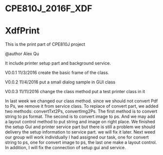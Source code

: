 # CPE810J_2016F_XDF
# XdfPrint
This is the print part of CPE810J project

@author Alex Qu

It include printer setup part and background service.

V0.0.1 11/3/2016 create the basic frame of the class.

V0.0.2 11/4/2016 put a small dialog sample in GUI class

V0.0.3 11/11/2016 change the class method put a test printer class in it

In last week we changed our class method. since we should not convert Pdf to Ps, we remove it from service class. 
To replace of convert part, we added two methods: convertTxt2Ps, convertImg2Ps. The first method is to convert string to ps format.
The second is to convert image to ps. And we may add a layout control method to put string and image on right place.
We finished the setup Gui and printer service part but there is still a problem we should delivery the setup information to service part.
we will fix it later. Next weed our group will work individually I had assigned our task, one for convert string to ps, 
one for convert image to ps, the last one make a layout control. In addition, I will fix the connection of setup gui and service.
